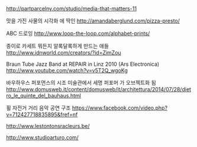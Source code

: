 http://partparcelny.com/studio/media-that-matters-11

맛을 가진 사물의 시각화 에 딱인
http://amandaberglund.com/pizza-presto/

ABC 드로잉
http://www.loop-the-loop.com/alphabet-prints/

종이로 카세트 뭐든지 알록달록하게 만드는 애들
http://www.idnworld.com/creators/?id=ZimZou


Braun Tube Jazz Band at REPAIR in Linz 2010 (Ars Electronica)
http://www.youtube.com/watch?v=v5T2Q_wgoKg

바우하우스 퍼포먼스의 시조 미술관에서 세명 퍼포머 가 오브젝트화 됨
http://www.domusweb.it/content/domusweb/it/architettura/2014/07/28/dietro_le_quinte_del_bauhaus.html

휠 자전거 거리 음악 공연 구조
https://www.facebook.com/video.php?v=712427718835895&fref=nf

http://www.lestontonsracleurs.be/

http://www.studioarturo.com/